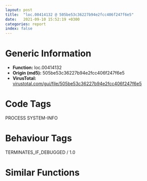 ```yaml
---
layout: post
title:  "loc.00414132 @ 505be53c36227b94e2fcc406f247f6e5"
date:   2021-09-10 15:52:19 +0300
categories: report
index: false
---
```


# Generic Information
- **Function:** loc.00414132
- **Origin (md5):** 505be53c36227b94e2fcc406f247f6e5
- **VirusTotal:** [virustotal.com/gui/file/505be53c36227b94e2fcc406f247f6e5][virustotal_ref]

# Code Tags
<span class="tag" id="PROCESS">PROCESS</span>
<span class="tag" id="SYSTEM-INFO">SYSTEM-INFO</span>


# Behaviour Tags
<span class="bhv-tag" id="TERMINATES_IF_DEBUGGED">TERMINATES_IF_DEBUGGED / 1.0</span>

# Similar Functions
<script type="text/javascript" src="https://www.gstatic.com/charts/loader.js"></script>
<script type="text/javascript">

    google.charts.load('current', {'packages':['corechart']});
    google.charts.setOnLoadCallback(drawChart);

    function drawChart() {
    var data = new google.visualization.DataTable();
        data.addColumn('number', 'X');
        data.addColumn('number', 'Y');
        data.addColumn({type: 'string', role: 'tooltip', 'p': {'html': true}});
        data.addColumn({'type': 'string', 'role': 'style'});
        
        data.addRows([
    [-12.68709945678711, -52.309791564941406, '<b><a href="/report/loc.00414132@505be53c36227b94e2fcc406f247f6e5">loc.00414132</a><br>@505be53c36227b94e2fcc406f247f6e5</b><br>', 'point { fill-color: #e0440e; }'],
[277.698974609375, -102.9419174194336, '<b><a href="/report/loc.00436ab0@46f6c2adf1fd4d1453ed312ca79dd9bf">loc.00436ab0</a><br>@46f6c2adf1fd4d1453ed312ca79dd9bf</b><br>', 'null'],
[17.128700256347656, 53.11914825439453, '<b><a href="/report/loc.0049c33c@279a61b1e76da49531f1f16fd1102a2d">loc.0049c33c</a><br>@279a61b1e76da49531f1f16fd1102a2d</b><br>', 'null'],
[35.17449188232422, -164.2540740966797, '<b><a href="/report/loc.00414132@c077742bdc6d4f2c0ca7d0e2a6a94acf">loc.00414132</a><br>@c077742bdc6d4f2c0ca7d0e2a6a94acf</b><br>', 'null'],
[-117.38225555419922, 12.300749778747559, '<b><a href="/report/loc.00413dd2@3aa98225e51cbcae2d334c8b6b4ed9fd">loc.00413dd2</a><br>@3aa98225e51cbcae2d334c8b6b4ed9fd</b><br>', 'null'],
[50.3553352355957, 170.63009643554688, '<b><a href="/report/loc.1011390e@89dc67d2f980e8488f97b1bf8cb24258">loc.1011390e</a><br>@89dc67d2f980e8488f97b1bf8cb24258</b><br>', 'null'],
[-82.22686767578125, 134.2067413330078, '<b><a href="/report/loc.0054d446@9a2108de6665bf53e42d7cbbbe5a0866">loc.0054d446</a><br>@9a2108de6665bf53e42d7cbbbe5a0866</b><br>', 'null'],
[144.2374725341797, 70.17530059814453, '<b><a href="/report/loc.00413dd2@b8b9cf6862b0d68d10750002e5baaf97">loc.00413dd2</a><br>@b8b9cf6862b0d68d10750002e5baaf97</b><br>', 'null'],
[110.34104919433594, -52.08518600463867, '<b><a href="/report/loc.00415462@f5b8476c36459986b226c45654aeb016">loc.00415462</a><br>@f5b8476c36459986b226c45654aeb016</b><br>', 'null'],
[-286.5818786621094, 56.693153381347656, '<b><a href="/report/loc.100266f4@8612a093e960bd1a5a7c69fa18a840d3">loc.100266f4</a><br>@8612a093e960bd1a5a7c69fa18a840d3</b><br>', 'null'],
[-112.07926177978516, -122.61994171142578, '<b><a href="/report/loc.00413dd2@3d7f25d788af3e7f7707a736ac852465">loc.00413dd2</a><br>@3d7f25d788af3e7f7707a736ac852465</b><br>', 'null'],

        ]);

    var options = {
        title: 'Similarity Plot',
        legend: 'none',
        colors: ['#dedbd9', '#e6693e', '#ec8f6e', '#f3b49f', '#f6c7b6'],
        tooltip: {isHtml: true, trigger: 'both'},
        explorer: {
        actions: ["dragToZoom", "rightClickToReset"],
        },
        chartArea: {
        width: '80%',
        height: '80%'
        },
        width: '100%',
        height: '100%'
    };

    var chart = new google.visualization.ScatterChart(document.getElementById('chart_div'));

    chart.draw(data, options);
    }
    
</script>


<div id="chart_div" style="width: 100%px; height: 100%;"></div>

# Disassembled Code
{% highlight nasm %}

mov edi, edi
push ebp
mov ebp, esp
sub esp, 0x328
mov dword[0x47f298], eax
mov dword[0x47f294], ecx
mov dword[0x47f290], edx
mov dword[0x47f28c], ebx
mov dword[0x47f288], esi
mov dword[0x47f284], edi
mov word[0x47f2b0], ss
mov word[0x47f2a4], cs
mov word[0x47f280], ds
mov word[0x47f27c], es
mov word[0x47f278], fs
mov word[0x47f274], gs
pushfd
pop dword[0x47f2a8]
mov eax, dword[ebp]
mov dword[0x47f29c], eax
mov eax, dword[ebp+4]
mov dword[0x47f2a0], eax
lea eax, [ebp+8]
mov dword[0x47f2ac], eax
mov eax, dword[ebp-0x320]
mov dword[0x47f1e8], 0x10001
mov eax, dword[0x47f2a0]
mov dword[0x47f19c], eax
mov dword[0x47f190], 0xc0000409
mov dword[0x47f194], 1
mov eax, dword[0x47d084]
mov dword[ebp-0x328], eax
mov eax, dword[0x47d088]
mov dword[ebp-0x324], eax
call dword[sym.imp.KERNEL32.dll_IsDebuggerPresent]
mov dword[0x47f1e0], eax
push 1
call fcn.0041bc50
pop ecx
push 0
call dword[sym.imp.KERNEL32.dll_SetUnhandledExceptionFilter]
push 0x45b568
call dword[sym.imp.KERNEL32.dll_UnhandledExceptionFilter]
cmp dword[0x47f1e0], 0
jne 0x414224
push 1
call fcn.0041bc50
pop ecx
push 0xc0000409
call dword[sym.imp.KERNEL32.dll_GetCurrentProcess]
push eax
call dword[sym.imp.KERNEL32.dll_TerminateProcess]
leave
ret

{% endhighlight %}

[virustotal_ref]: https://www.virustotal.com/gui/file/505be53c36227b94e2fcc406f247f6e5